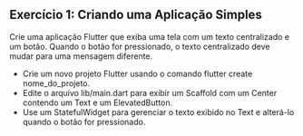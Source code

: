 ## Exercício 1: Criando uma Aplicação Simples

Crie uma aplicação Flutter que exiba uma tela com um texto centralizado e um botão. Quando o botão for pressionado, o texto centralizado deve mudar para uma mensagem diferente.
 - Crie um novo projeto Flutter usando o comando flutter create nome_do_projeto.
 - Edite o arquivo lib/main.dart para exibir um Scaffold com um Center contendo um Text e um ElevatedButton.
 - Use um StatefulWidget para gerenciar o texto exibido no Text e alterá-lo quando o botão for pressionado.
